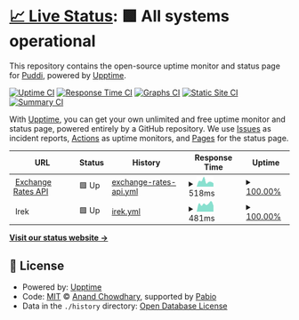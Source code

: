 # [📈 Live Status](https://PuddiDuddi.github.io/statuspage): <!--live status--> **🟩 All systems operational**

This repository contains the open-source uptime monitor and status page for [Puddi](https://upptime.js.org), powered by [Upptime](https://github.com/upptime/upptime).

[![Uptime CI](https://github.com/PuddiDuddi/statuspage/workflows/Uptime%20CI/badge.svg)](https://github.com/PuddiDuddi/statuspage/actions?query=workflow%3A%22Uptime+CI%22)
[![Response Time CI](https://github.com/PuddiDuddi/statuspage/workflows/Response%20Time%20CI/badge.svg)](https://github.com/PuddiDuddi/statuspage/actions?query=workflow%3A%22Response+Time+CI%22)
[![Graphs CI](https://github.com/PuddiDuddi/statuspage/workflows/Graphs%20CI/badge.svg)](https://github.com/PuddiDuddi/statuspage/actions?query=workflow%3A%22Graphs+CI%22)
[![Static Site CI](https://github.com/PuddiDuddi/statuspage/workflows/Static%20Site%20CI/badge.svg)](https://github.com/PuddiDuddi/statuspage/actions?query=workflow%3A%22Static+Site+CI%22)
[![Summary CI](https://github.com/PuddiDuddi/statuspage/workflows/Summary%20CI/badge.svg)](https://github.com/PuddiDuddi/statuspage/actions?query=workflow%3A%22Summary+CI%22)

With [Upptime](https://upptime.js.org), you can get your own unlimited and free uptime monitor and status page, powered entirely by a GitHub repository. We use [Issues](https://github.com/PuddiDuddi/statuspage/issues) as incident reports, [Actions](https://github.com/PuddiDuddi/statuspage/actions) as uptime monitors, and [Pages](https://upptime.js.org) for the status page.

<!--start: status pages-->
<!-- This summary is generated by Upptime (https://github.com/upptime/upptime) -->
<!-- Do not edit this manually, your changes will be overwritten -->
<!-- prettier-ignore -->
| URL | Status | History | Response Time | Uptime |
| --- | ------ | ------- | ------------- | ------ |
| <img alt="" src="https://icons.duckduckgo.com/ip3/exchangeapi.puddi.monster.ico" height="13"> [Exchange Rates API](https://exchangeapi.puddi.monster/status) | 🟩 Up | [exchange-rates-api.yml](https://github.com/PuddiDuddi/statuspage/commits/HEAD/history/exchange-rates-api.yml) | <details><summary><img alt="Response time graph" src="./graphs/exchange-rates-api/response-time-week.png" height="20"> 518ms</summary><br><a href="https://status.puddi.monster/history/exchange-rates-api"><img alt="Response time 473" src="https://img.shields.io/endpoint?url=https%3A%2F%2Fraw.githubusercontent.com%2FPuddiDuddi%2Fstatuspage%2FHEAD%2Fapi%2Fexchange-rates-api%2Fresponse-time.json"></a><br><a href="https://status.puddi.monster/history/exchange-rates-api"><img alt="24-hour response time 361" src="https://img.shields.io/endpoint?url=https%3A%2F%2Fraw.githubusercontent.com%2FPuddiDuddi%2Fstatuspage%2FHEAD%2Fapi%2Fexchange-rates-api%2Fresponse-time-day.json"></a><br><a href="https://status.puddi.monster/history/exchange-rates-api"><img alt="7-day response time 518" src="https://img.shields.io/endpoint?url=https%3A%2F%2Fraw.githubusercontent.com%2FPuddiDuddi%2Fstatuspage%2FHEAD%2Fapi%2Fexchange-rates-api%2Fresponse-time-week.json"></a><br><a href="https://status.puddi.monster/history/exchange-rates-api"><img alt="30-day response time 473" src="https://img.shields.io/endpoint?url=https%3A%2F%2Fraw.githubusercontent.com%2FPuddiDuddi%2Fstatuspage%2FHEAD%2Fapi%2Fexchange-rates-api%2Fresponse-time-month.json"></a><br><a href="https://status.puddi.monster/history/exchange-rates-api"><img alt="1-year response time 473" src="https://img.shields.io/endpoint?url=https%3A%2F%2Fraw.githubusercontent.com%2FPuddiDuddi%2Fstatuspage%2FHEAD%2Fapi%2Fexchange-rates-api%2Fresponse-time-year.json"></a></details> | <details><summary><a href="https://status.puddi.monster/history/exchange-rates-api">100.00%</a></summary><a href="https://status.puddi.monster/history/exchange-rates-api"><img alt="All-time uptime 100.00%" src="https://img.shields.io/endpoint?url=https%3A%2F%2Fraw.githubusercontent.com%2FPuddiDuddi%2Fstatuspage%2FHEAD%2Fapi%2Fexchange-rates-api%2Fuptime.json"></a><br><a href="https://status.puddi.monster/history/exchange-rates-api"><img alt="24-hour uptime 100.00%" src="https://img.shields.io/endpoint?url=https%3A%2F%2Fraw.githubusercontent.com%2FPuddiDuddi%2Fstatuspage%2FHEAD%2Fapi%2Fexchange-rates-api%2Fuptime-day.json"></a><br><a href="https://status.puddi.monster/history/exchange-rates-api"><img alt="7-day uptime 100.00%" src="https://img.shields.io/endpoint?url=https%3A%2F%2Fraw.githubusercontent.com%2FPuddiDuddi%2Fstatuspage%2FHEAD%2Fapi%2Fexchange-rates-api%2Fuptime-week.json"></a><br><a href="https://status.puddi.monster/history/exchange-rates-api"><img alt="30-day uptime 100.00%" src="https://img.shields.io/endpoint?url=https%3A%2F%2Fraw.githubusercontent.com%2FPuddiDuddi%2Fstatuspage%2FHEAD%2Fapi%2Fexchange-rates-api%2Fuptime-month.json"></a><br><a href="https://status.puddi.monster/history/exchange-rates-api"><img alt="1-year uptime 100.00%" src="https://img.shields.io/endpoint?url=https%3A%2F%2Fraw.githubusercontent.com%2FPuddiDuddi%2Fstatuspage%2FHEAD%2Fapi%2Fexchange-rates-api%2Fuptime-year.json"></a></details>
| <img alt="" src="https://icons.duckduckgo.com/ip3/null.ico" height="13"> Irek | 🟩 Up | [irek.yml](https://github.com/PuddiDuddi/statuspage/commits/HEAD/history/irek.yml) | <details><summary><img alt="Response time graph" src="./graphs/irek/response-time-week.png" height="20"> 481ms</summary><br><a href="https://status.puddi.monster/history/irek"><img alt="Response time 487" src="https://img.shields.io/endpoint?url=https%3A%2F%2Fraw.githubusercontent.com%2FPuddiDuddi%2Fstatuspage%2FHEAD%2Fapi%2Firek%2Fresponse-time.json"></a><br><a href="https://status.puddi.monster/history/irek"><img alt="24-hour response time 573" src="https://img.shields.io/endpoint?url=https%3A%2F%2Fraw.githubusercontent.com%2FPuddiDuddi%2Fstatuspage%2FHEAD%2Fapi%2Firek%2Fresponse-time-day.json"></a><br><a href="https://status.puddi.monster/history/irek"><img alt="7-day response time 481" src="https://img.shields.io/endpoint?url=https%3A%2F%2Fraw.githubusercontent.com%2FPuddiDuddi%2Fstatuspage%2FHEAD%2Fapi%2Firek%2Fresponse-time-week.json"></a><br><a href="https://status.puddi.monster/history/irek"><img alt="30-day response time 487" src="https://img.shields.io/endpoint?url=https%3A%2F%2Fraw.githubusercontent.com%2FPuddiDuddi%2Fstatuspage%2FHEAD%2Fapi%2Firek%2Fresponse-time-month.json"></a><br><a href="https://status.puddi.monster/history/irek"><img alt="1-year response time 487" src="https://img.shields.io/endpoint?url=https%3A%2F%2Fraw.githubusercontent.com%2FPuddiDuddi%2Fstatuspage%2FHEAD%2Fapi%2Firek%2Fresponse-time-year.json"></a></details> | <details><summary><a href="https://status.puddi.monster/history/irek">100.00%</a></summary><a href="https://status.puddi.monster/history/irek"><img alt="All-time uptime 100.00%" src="https://img.shields.io/endpoint?url=https%3A%2F%2Fraw.githubusercontent.com%2FPuddiDuddi%2Fstatuspage%2FHEAD%2Fapi%2Firek%2Fuptime.json"></a><br><a href="https://status.puddi.monster/history/irek"><img alt="24-hour uptime 100.00%" src="https://img.shields.io/endpoint?url=https%3A%2F%2Fraw.githubusercontent.com%2FPuddiDuddi%2Fstatuspage%2FHEAD%2Fapi%2Firek%2Fuptime-day.json"></a><br><a href="https://status.puddi.monster/history/irek"><img alt="7-day uptime 100.00%" src="https://img.shields.io/endpoint?url=https%3A%2F%2Fraw.githubusercontent.com%2FPuddiDuddi%2Fstatuspage%2FHEAD%2Fapi%2Firek%2Fuptime-week.json"></a><br><a href="https://status.puddi.monster/history/irek"><img alt="30-day uptime 100.00%" src="https://img.shields.io/endpoint?url=https%3A%2F%2Fraw.githubusercontent.com%2FPuddiDuddi%2Fstatuspage%2FHEAD%2Fapi%2Firek%2Fuptime-month.json"></a><br><a href="https://status.puddi.monster/history/irek"><img alt="1-year uptime 100.00%" src="https://img.shields.io/endpoint?url=https%3A%2F%2Fraw.githubusercontent.com%2FPuddiDuddi%2Fstatuspage%2FHEAD%2Fapi%2Firek%2Fuptime-year.json"></a></details>

<!--end: status pages-->

[**Visit our status website →**](https://upptime.js.org)

## 📄 License

- Powered by: [Upptime](https://github.com/upptime/upptime)
- Code: [MIT](./LICENSE) © [Anand Chowdhary](https://anandchowdhary.com), supported by [Pabio](https://pabio.com)
- Data in the `./history` directory: [Open Database License](https://opendatacommons.org/licenses/odbl/1-0/)
